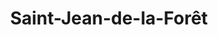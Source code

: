 ---
title: Saint-Jean-de-la-Forêt
url: /saint-jean-de-la-foret/
latitude: 48.37
longitude: 0.646
---